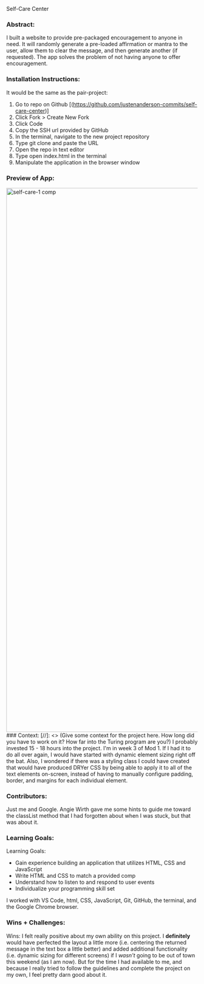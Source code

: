 Self-Care Center 

### Abstract:
[//]: <> (Briefly describe what you built and its features. What problem is the app solving? How does this application solve that problem?)
I built a website to provide pre-packaged encouragement to anyone in need. It will randomly generate a pre-loaded affirmation or mantra to the user, allow them to clear the message, and then generate another (if requested). The app solves the problem of not having anyone to offer encouragement.

### Installation Instructions:
[//]: <> (What steps does a person have to take to get your app cloned down and running?)
It would be the same as the pair-project:
1. Go to repo on Github [(https://github.com/justenanderson-commits/self-care-center)]
2. Click Fork > Create New Fork
3. Click Code
4. Copy the SSH url provided by GitHub
5. In the terminal, navigate to the new project repository
6. Type git clone and paste the URL
7. Open the repo in text editor
8. Type open index.html in the terminal
9. Manipulate the application in the browser window

### Preview of App:
[//]: <> (Provide ONE gif or screenshot of your application - choose the "coolest" piece of functionality to show off.)

<img width="1434" alt="self-care-1 comp" src="https://user-images.githubusercontent.com/104015966/189546070-1534d366-f21d-4745-82e8-0af1803f6522.png">
### Context:
[//]: <> (Give some context for the project here. How long did you have to work on it? How far into the Turing program are you?)
I probably invested 15 - 18 hours into the project. I'm in week 3 of Mod 1. If I had it to do all over again, I would have started with dynamic element sizing right off the bat. Also, I wondered if there was a styling class I could have created that would have produced DRYer CSS by being able to apply it to all of the text elements on-screen, instead of having to manually configure padding, border, and margins for each individual element.

### Contributors:
[//]: <> (Who worked on this application? Link to their GitHubs.)
Just me and Google. Angie Wirth gave me some hints to guide me toward the classList method that I had forgotten about when I was stuck, but that was about it.

### Learning Goals:
[//]: <> (What were the learning goals of this project? What tech did you work with?)
Learning Goals:
- Gain experience building an application that utilizes HTML, CSS and JavaScript
- Write HTML and CSS to match a provided comp
- Understand how to listen to and respond to user events
- Individualize your programming skill set

I worked with VS Code, html, CSS, JavaScript, Git, GitHub, the terminal, and the Google Chrome browser.

### Wins + Challenges:
[//]: <> (What are 2-3 wins you have from this project? What were some challenges you faced - and how did you get over them?)
Wins:
I felt really positive about my own ability on this project. I <strong>definitely</strong> would have perfected the layout a little more (i.e. centering the returned message in the text box a little better) and added additional functionality (i.e. dynamic sizing for different screens) if I <em>wasn't</em> going to be out of town this weekend (as I am now). But for the time I had available to me, and because I really tried to follow the guidelines and complete the project on my own, I feel pretty darn good about it. 
